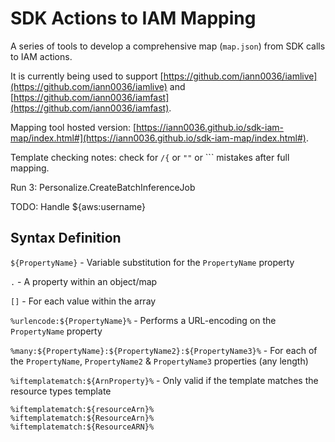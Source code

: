 # SDK Actions to IAM Mapping

A series of tools to develop a comprehensive map (`map.json`) from SDK calls to IAM actions.

It is currently being used to support [https://github.com/iann0036/iamlive](https://github.com/iann0036/iamlive) and [https://github.com/iann0036/iamfast](https://github.com/iann0036/iamfast).

Mapping tool hosted version: [https://iann0036.github.io/sdk-iam-map/index.html#](https://iann0036.github.io/sdk-iam-map/index.html#).

Template checking notes: check for `/{` or `""` or `\`` mistakes after full mapping.

Run 3: Personalize.CreateBatchInferenceJob

TODO: Handle ${aws:username}

## Syntax Definition

`${PropertyName}` - Variable substitution for the `PropertyName` property

`.` - A property within an object/map

`[]` - For each value within the array

`%urlencode:${PropertyName}%` - Performs a URL-encoding on the `PropertyName` property

`%many:${PropertyName}:${PropertyName2}:${PropertyName3}%` - For each of the `PropertyName`, `PropertyName2` & `PropertyName3` properties (any length)

`%iftemplatematch:${ArnProperty}%` - Only valid if the template matches the resource types template

```
%iftemplatematch:${resourceArn}%
%iftemplatematch:${ResourceArn}%
%iftemplatematch:${ResourceARN}%
```
